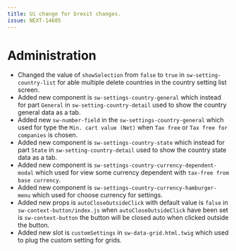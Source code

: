 ```yaml
---
title: Ui change for brexit changes.
issue: NEXT-14605
---
```

# Administration
* Changed the value of `showSelection` from `false` to `true` in `sw-setting-country-list` for able multiple delete countries in the country setting list screen.
* Added new component is `sw-settings-country-general` which instead for part `General` in `sw-setting-country-detail` used to show the country general data as a tab.
* Added new `sw-number-field` in the `sw-settings-country-general` which used for type the `Min. cart value (Net)` when `Tax free` or `Tax free for companies` is chosen.
* Added new component is `sw-settings-country-state` which instead for part `State` in `sw-setting-country-detail` used to show the country state data as a tab.
* Added new component is `sw-settings-country-currency-dependent-modal` which used for view some currency dependent with `tax-free from base currency`.
* Added new component is `sw-settings-country-currency-hamburger-menu` which used for choose currency for settings.
* Added new props is `autoCloseOutsideClick` with default value is `false` in `sw-context-button/index.js` when `autoCloseOutsideClick` have been set is `sw-context-button` the button will be closed auto when clicked outside the button.
* Added new slot is `customSettings` in `sw-data-grid.html.twig` which used to plug the custom setting for grids.
